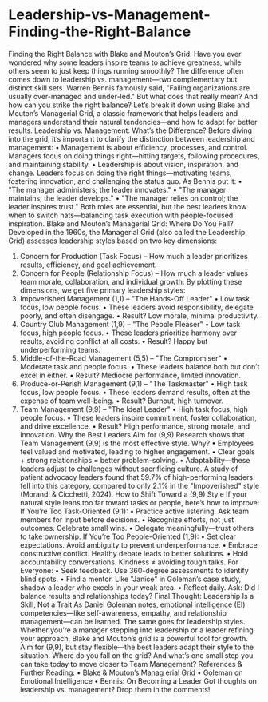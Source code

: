 # Leadership-vs-Management-Finding-the-Right-Balance
 Finding the Right Balance with Blake and Mouton’s Grid.
Have you ever wondered why some leaders inspire teams to achieve greatness, while others seem to just keep things running smoothly? The difference often comes down to leadership vs. management—two complementary but distinct skill sets.
Warren Bennis famously said, "Failing organizations are usually over-managed and under-led." But what does that really mean? And how can you strike the right balance?
Let’s break it down using Blake and Mouton’s Managerial Grid, a classic framework that helps leaders and managers understand their natural tendencies—and how to adapt for better results.
Leadership vs. Management: What’s the Difference?
Before diving into the grid, it’s important to clarify the distinction between leadership and management:
•	Management is about efficiency, processes, and control. Managers focus on doing things right—hitting targets, following procedures, and maintaining stability.
•	Leadership is about vision, inspiration, and change. Leaders focus on doing the right things—motivating teams, fostering innovation, and challenging the status quo.
As Bennis put it:
•	"The manager administers; the leader innovates."
•	"The manager maintains; the leader develops."
•	"The manager relies on control; the leader inspires trust."
Both roles are essential, but the best leaders know when to switch hats—balancing task execution with people-focused inspiration.
Blake and Mouton’s Managerial Grid: Where Do You Fall?
Developed in the 1960s, the Managerial Grid (also called the Leadership Grid) assesses leadership styles based on two key dimensions:
1.	Concern for Production (Task Focus) – How much a leader prioritizes results, efficiency, and goal achievement.
2.	Concern for People (Relationship Focus) – How much a leader values team morale, collaboration, and individual growth.
By plotting these dimensions, we get five primary leadership styles:
1. Impoverished Management (1,1) – "The Hands-Off Leader"
•	Low task focus, low people focus.
•	These leaders avoid responsibility, delegate poorly, and often disengage.
•	Result? Low morale, minimal productivity.
2. Country Club Management (1,9) – "The People Pleaser"
•	Low task focus, high people focus.
•	These leaders prioritize harmony over results, avoiding conflict at all costs.
•	Result? Happy but underperforming teams.
3. Middle-of-the-Road Management (5,5) – "The Compromiser"
•	Moderate task and people focus.
•	These leaders balance both but don’t excel in either.
•	Result? Mediocre performance, limited innovation.
4. Produce-or-Perish Management (9,1) – "The Taskmaster"
•	High task focus, low people focus.
•	These leaders demand results, often at the expense of team well-being.
•	Result? Burnout, high turnover.
5. Team Management (9,9) – "The Ideal Leader"
•	High task focus, high people focus.
•	These leaders inspire commitment, foster collaboration, and drive excellence.
•	Result? High performance, strong morale, and innovation.
Why the Best Leaders Aim for (9,9)
Research shows that Team Management (9,9) is the most effective style. Why?
•	Employees feel valued and motivated, leading to higher engagement.
•	Clear goals + strong relationships = better problem-solving.
•	Adaptability—these leaders adjust to challenges without sacrificing culture.
A study of patient advocacy leaders found that 59.7% of high-performing leaders fell into this category, compared to only 2.1% in the "Impoverished" style (Morandi & Cicchetti, 2024).
How to Shift Toward a (9,9) Style
If your natural style leans too far toward tasks or people, here’s how to improve:
If You’re Too Task-Oriented (9,1):
•	Practice active listening. Ask team members for input before decisions.
•	Recognize efforts, not just outcomes. Celebrate small wins.
•	Delegate meaningfully—trust others to take ownership.
If You’re Too People-Oriented (1,9):
•	Set clear expectations. Avoid ambiguity to prevent underperformance.
•	Embrace constructive conflict. Healthy debate leads to better solutions.
•	Hold accountability conversations. Kindness ≠ avoiding tough talks.
For Everyone:
•	Seek feedback. Use 360-degree assessments to identify blind spots.
•	Find a mentor. Like "Janice" in Goleman’s case study, shadow a leader who excels in your weak area.
•	Reflect daily. Ask: Did I balance results and relationships today?
Final Thought: Leadership Is a Skill, Not a Trait
As Daniel Goleman notes, emotional intelligence (EI) competencies—like self-awareness, empathy, and relationship management—can be learned. The same goes for leadership styles.
Whether you’re a manager stepping into leadership or a leader refining your approach, Blake and Mouton’s grid is a powerful tool for growth. Aim for (9,9), but stay flexible—the best leaders adapt their style to the situation.
Where do you fall on the grid? And what’s one small step you can take today to move closer to Team Management?
References & Further Reading:
•	Blake & Mouton’s Manag erial Grid
•	Goleman on Emotional Intelligence
•	Bennis: On Becoming a Leader
Got thoughts on leadership vs. management? Drop them in the comments!

